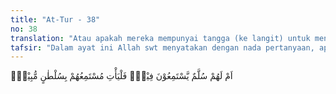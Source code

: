 ```yaml
---
title: "At-Tur - 38"
no: 38
translation: "Atau apakah mereka mempunyai tangga (ke langit) untuk mendengarkan (hal-hal yang gaib)? Maka hendaklah orang yang mendengarkan di antara mereka itu datang membawa keterangan yang nyata. "
tafsir: "Dalam ayat ini Allah swt menyatakan dengan nada pertanyaan, apakah mereka mempunyai tangga untuk naik ke langit, kemudian mereka dapat mendengarkan perkataan malaikat tentang masalah-masalah gaib yang diwahyukan Allah. Sebenarnya mereka hanya berpegang kepada hawa nafsu saja. Mereka mengakui hal itu, maka cobalah mereka mengemukakan suatu bukti yang nyata, yang menerangkan kebenaran pengakuan mereka itu yang menolak risalah seperti pembuktian yang dibawa oleh Muhammad saw dari Tuhannya."
---
```


اَمْ لَهُمْ سُلَّمٌ يَّسْتَمِعُوْنَ فِيْهِۚ فَلْيَأْتِ مُسْتَمِعُهُمْ بِسُلْطٰنٍ مُّبِيْنٍۗ  

